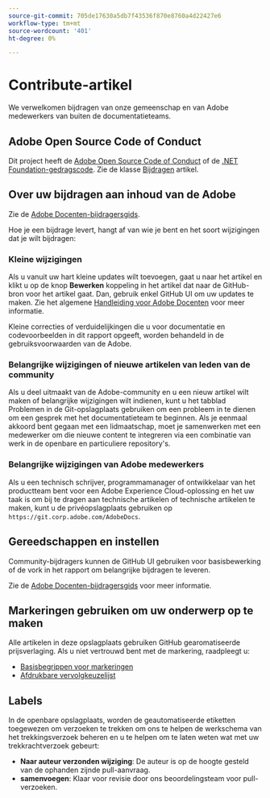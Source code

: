 ```yaml
---
source-git-commit: 705de17630a5db7f43536f870e8760a4d22427e6
workflow-type: tm+mt
source-wordcount: '401'
ht-degree: 0%

---
```

# Contribute-artikel

We verwelkomen bijdragen van onze gemeenschap en van Adobe medewerkers van buiten de documentatieteams.

## Adobe Open Source Code of Conduct

Dit project heeft de [Adobe Open Source Code of Conduct](code-of-conduct.md) of de [.NET Foundation-gedragscode](https://dotnetfoundation.org/code-of-conduct). Zie de klasse [Bijdragen](contributing.md) artikel.

## Over uw bijdragen aan inhoud van de Adobe

Zie de [Adobe Docenten-bijdragersgids](https://experienceleague.adobe.com/docs/contributor/contributor-guide/introduction.html).

Hoe je een bijdrage levert, hangt af van wie je bent en het soort wijzigingen dat je wilt bijdragen:

### Kleine wijzigingen

Als u vanuit uw hart kleine updates wilt toevoegen, gaat u naar het artikel en klikt u op de knop **Bewerken** koppeling in het artikel dat naar de GitHub-bron voor het artikel gaat. Dan, gebruik enkel GitHub UI om uw updates te maken. Zie het algemene [Handleiding voor Adobe Docenten](https://experienceleague.adobe.com/docs/contributor/contributor-guide/introduction.html) voor meer informatie.

Kleine correcties of verduidelijkingen die u voor documentatie en codevoorbeelden in dit rapport opgeeft, worden behandeld in de gebruiksvoorwaarden van de Adobe.

### Belangrijke wijzigingen of nieuwe artikelen van leden van de community

Als u deel uitmaakt van de Adobe-community en u een nieuw artikel wilt maken of belangrijke wijzigingen wilt indienen, kunt u het tabblad Problemen in de Git-opslagplaats gebruiken om een probleem in te dienen om een gesprek met het documentatieteam te beginnen. Als je eenmaal akkoord bent gegaan met een lidmaatschap, moet je samenwerken met een medewerker om die nieuwe content te integreren via een combinatie van werk in de openbare en particuliere repository&#39;s.

<!--
If you submit a pull request with significant changes to documentation and code examples, you'll see a message in the pull request asking you to submit an online contribution license agreement (CLA). We need you to complete the online form before we can review your pull request.
-->

### Belangrijke wijzigingen van Adobe medewerkers

Als u een technisch schrijver, programmamanager of ontwikkelaar van het productteam bent voor een Adobe Experience Cloud-oplossing en het uw taak is om bij te dragen aan technische artikelen of technische artikelen te maken, kunt u de privéopslagplaats gebruiken op `https://git.corp.adobe.com/AdobeDocs`.

<!--Employees from other parts of the Adobe world should use the public repo for minor updates.-->

## Gereedschappen en instellen

Community-bijdragers kunnen de GitHub UI gebruiken voor basisbewerking of de vork in het rapport om belangrijke bijdragen te leveren.

Zie de [Adobe Docenten-bijdragersgids](https://experienceleague.adobe.com/docs/contributor/contributor-guide/introduction.html) voor meer informatie.

## Markeringen gebruiken om uw onderwerp op te maken

Alle artikelen in deze opslagplaats gebruiken GitHub gearomatiseerde prijsverlaging. Als u niet vertrouwd bent met de markering, raadpleegt u:

* [Basisbegrippen voor markeringen](https://help.github.com/articles/getting-started-with-writing-and-formatting-on-github/)
* [Afdrukbare vervolgkeuzelijst](https://guides.github.com/pdfs/markdown-cheatsheet-online.pdf)

## Labels

In de openbare opslagplaats, worden de geautomatiseerde etiketten toegewezen om verzoeken te trekken om ons te helpen de werkschema van het trekkingsverzoek beheren en u te helpen om te laten weten wat met uw trekkrachtverzoek gebeurt:

* **Naar auteur verzonden wijziging**: De auteur is op de hoogte gesteld van de ophanden zijnde pull-aanvraag.
* **samenvoegen**: Klaar voor revisie door ons beoordelingsteam voor pull-verzoeken.

